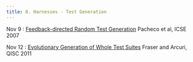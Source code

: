 ```yaml
---
title: 8. Harnesses - Test Generation
---
```


Nov 9
: [Feedback-directed Random Test Generation](https://homes.cs.washington.edu/~mernst/pubs/feedback-testgen-icse2007.pdf) Pacheco et al, ICSE 2007

Nov 12
: [Evolutionary Generation of Whole Test Suites](https://www.evosuite.org/wp-content/papercite-data/pdf/qsic11.pdf) Fraser and Arcuri, QISC 2011
